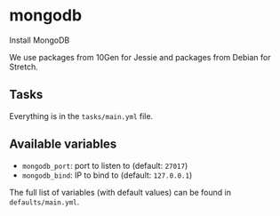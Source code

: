 # mongodb

Install MongoDB

We use packages from 10Gen for Jessie and packages from Debian for Stretch.

## Tasks

Everything is in the `tasks/main.yml` file.

## Available variables

* `mongodb_port`: port to listen to (default: `27017`)
* `mongodb_bind`: IP to bind to (default: `127.0.0.1`)

The full list of variables (with default values) can be found in `defaults/main.yml`.
